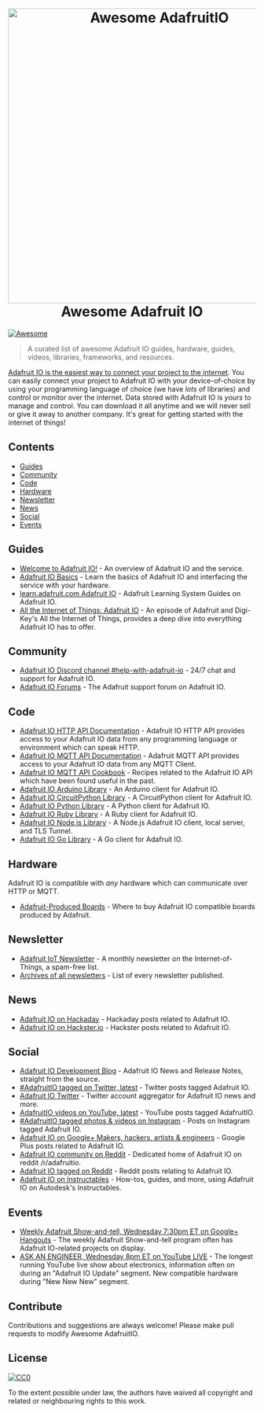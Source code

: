 <h1 align="center">
  <a href="https://io.adafruit.com">
  <img width="600" src="https://github.com/adafruit/awesome-adafruitio/blob/master/awesome_io.png" alt="Awesome AdafruitIO"></a><br>Awesome Adafruit IO
</h1>

[![Awesome](https://awesome.re/badge.svg)](https://awesome.re)

> A curated list of awesome Adafruit IO guides, hardware, guides, videos, libraries, frameworks, and resources.

[Adafruit IO is the easiest way to connect your project to the internet](https://io.adafruit.com). You can easily connect your project to Adafruit IO with your device-of-choice by using your programming language of choice (we have _lots_ of libraries) and control or monitor over the internet. Data stored with Adafruit IO is _yours_ to manage and control. You can download it all anytime and we will never sell or give it away to another company. It's great for getting started with the internet of things!


## Contents

- [Guides](#guides)
- [Community](#community)
- [Code](#code)
- [Hardware](#hardware)
- [Newsletter](#newsletter)
- [News](#news)
- [Social](#social)
- [Events](#events)

## Guides

- [Welcome to Adafruit IO!](https://learn.adafruit.com/welcome-to-adafruit-io) - An overview of Adafruit IO and the service.
- [Adafruit IO Basics](https://learn.adafruit.com/series/adafruit-io-basics) - Learn the basics of Adafruit IO and interfacing the service with your hardware.
- [learn.adafruit.com Adafruit IO](https://learn.adafruit.com/category/adafruit-io) - Adafruit Learning System Guides on Adafruit IO.
- [All the Internet of Things: Adafruit IO](https://learn.adafruit.com/all-the-internet-of-things-episode-four-adafruit-io) - An episode of Adafruit and Digi-Key's All the Internet of Things, provides a deep dive into everything Adafruit IO has to offer.

## Community

- [Adafruit IO Discord channel #help-with-adafruit-io](https://discord.gg/EAeBY6x) - 24/7 chat and support for Adafruit IO.
- [Adafruit IO Forums](https://forums.adafruit.com/viewforum.php?f=56) - The Adafruit support forum on Adafruit IO.

## Code

- [Adafruit IO HTTP API Documentation](https://io.adafruit.com/api/docs/#adafruit-io-http-api) - Adafruit IO HTTP API provides access to your Adafruit IO data from any programming language or environment which can speak HTTP.
- [Adafruit IO MQTT API Documentation](https://io.adafruit.com/api/docs/mqtt.html#adafruit-io-mqtt-api) - Adafruit MQTT API provides access to your Adafruit IO data from any MQTT Client.
- [Adafruit IO MQTT API Cookbook](https://io.adafruit.com/api/docs/cookbook.html#adafruit-io-api-cookbook) - Recipes related to the Adafruit IO API which have been found useful in the past.
- [Adafruit IO Arduino Library](https://github.com/adafruit/Adafruit_IO_Arduino) - An Arduino client for Adafruit IO.
- [Adafruit IO CircuitPython Library](https://github.com/adafruit/Adafruit_CircuitPython_AdafruitIO) - A CircuitPython client for Adafruit IO.
- [Adafruit IO Python Library](https://github.com/adafruit/Adafruit_IO_Python) - A Python client for Adafruit IO.
- [Adafruit IO Ruby Library](https://github.com/adafruit/io-client-ruby) - A Ruby client for Adafruit IO.
- [Adafruit IO Node.js Library](https://github.com/adafruit/adafruit-io-node) - A Node.js Adafruit IO client, local server, and TLS Tunnel.
- [Adafruit IO Go Library](https://github.com/adafruit/io-client-go) - A Go client for Adafruit IO.

## Hardware

Adafruit IO is compatible with _any_ hardware which can communicate over HTTP or MQTT.

- [Adafruit-Produced Boards](https://www.adafruit.com/iot) - Where to buy Adafruit IO compatible boards produced by Adafruit.


## Newsletter

- [Adafruit IoT Newsletter](https://www.adafruitdaily.com/) - A monthly newsletter on the Internet-of-Things, a spam-free list.
- [Archives of all newsletters](https://blog.adafruit.com/tag/iot-monthly) - List of every newsletter published.

## News

- [Adafruit IO on Hackaday](https://hackaday.com/tag/adafruit-io) - Hackaday posts related to Adafruit IO.
- [Adafruit IO on Hackster.io](https://blog.hackster.io/search?q=adafruit_io) - Hackster posts related to Adafruit IO.

## Social

- [Adafruit IO Development Blog](https://io.adafruit.com/blog) - Adafruit IO News and Release Notes, straight from the source.
- [#AdafruitIO tagged on Twitter, latest](https://twitter.com/search?f=tweets&vertical=default&q=%23AdafruitIO&src=tyah) - Twitter posts tagged Adafruit IO.
- [Adafruit IO Twitter](https://twitter.com/adafruitio) - Twitter account aggregator for Adafruit IO news and more.
- [AdafruitIO videos on YouTube, latest](https://www.youtube.com/results?sp=CAI%253D&search_query=adafruitio) - YouTube posts tagged AdafruitIO.
- [#AdafruitIO tagged photos & videos on Instagram](https://www.instagram.com/explore/tags/adafruitio) - Posts on Instagram tagged Adafruit IO.
- [Adafruit IO on Google+ Makers, hackers, artists & engineers](https://plus.google.com/u/0/communities/112845006884148391862/stream/470b18f9-8f51-45c6-8057-91ad72c35279) - Google Plus posts related to Adafruit IO.
- [Adafruit IO community on Reddit](https://www.reddit.com/r/adafruitio) - Dedicated home of Adafruit IO on reddit /r/adafruitio.
- [Adafruit IO tagged on Reddit](https://www.reddit.com/search?q=adafruit%20io&t=year) - Reddit posts relating to Adafruit IO.
- [Adafruit IO on Instructables](https://www.instructables.com/howto/circuitpython) - How-tos, guides, and more, using Adafruit IO on Autodesk's Instructables.


## Events

- [Weekly Adafruit Show-and-tell, Wednesday 7:30pm ET on Google+ Hangouts](https://plus.google.com/+adafruit) - The weekly Adafruit Show-and-tell program often has Adafruit IO-related projects on display.
- [ASK AN ENGINEER, Wednesday 8pm ET on YouTube LIVE](https://www.youtube.com/adafruit/live) - The longest running YouTube live show about electronics, information often on during an "Adafruit IO Update" segment. New compatible hardware during "New New New" segment.

## Contribute

Contributions and suggestions are always welcome! Please make pull requests to modify Awesome AdafruitIO.

## License

[![CC0](https://mirrors.creativecommons.org/presskit/buttons/88x31/svg/cc-zero.svg)](https://creativecommons.org/publicdomain/zero/1.0/)

To the extent possible under law, the authors have waived all copyright and related or neighbouring rights to this work.
